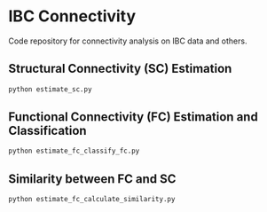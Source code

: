 # IBC Connectivity

Code repository for connectivity analysis on IBC data and others.

## Structural Connectivity (SC) Estimation

```bash
python estimate_sc.py
```

<!-- ### Steps
1. The streamlines obtained from tractography were first warped into MNI152 space using ANTs' image registration `antsRegistration` and MRtrix's `tcktransform` in script `estimate_sc.py`.
2. In addition, the script `estimate_sc.py` also transforms the given atlas to the native individual space. This way we can calculate two kinds of structural connectivity matrices: one in the MNI space and the other in the native individual space.
3. Finally, the two connectomes are calculated using MRtrix's `tck2connectome` function in the same script `estimate_sc.py`. -->

## Functional Connectivity (FC) Estimation and Classification

```bash
python estimate_fc_classify_fc.py
```

## Similarity between FC and SC

```bash
python estimate_fc_calculate_similarity.py
```